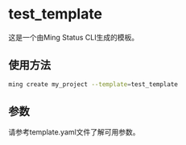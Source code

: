 # test_template

这是一个由Ming Status CLI生成的模板。

## 使用方法

```bash
ming create my_project --template=test_template
```

## 参数

请参考template.yaml文件了解可用参数。
